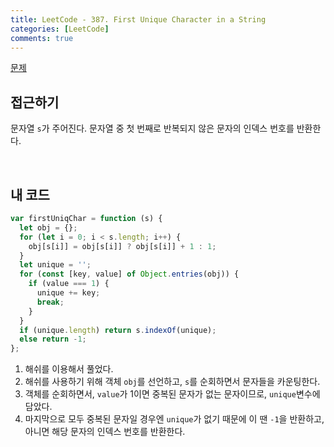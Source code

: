 ```yaml
---
title: LeetCode - 387. First Unique Character in a String
categories: [LeetCode]
comments: true
---
```


[문제](https://leetcode.com/problems/first-unique-character-in-a-string/)

## 접근하기

문자열 `s`가 주어진다. 문자열 중 첫 번째로 반복되지 않은 문자의 인덱스 번호를 반환한다.

<br>

## 내 코드

```js
var firstUniqChar = function (s) {
  let obj = {};
  for (let i = 0; i < s.length; i++) {
    obj[s[i]] = obj[s[i]] ? obj[s[i]] + 1 : 1;
  }
  let unique = '';
  for (const [key, value] of Object.entries(obj)) {
    if (value === 1) {
      unique += key;
      break;
    }
  }
  if (unique.length) return s.indexOf(unique);
  else return -1;
};
```

1. 해쉬를 이용해서 풀었다.
2. 해쉬를 사용하기 위해 객체 `obj`를 선언하고, `s`를 순회하면서 문자들을 카운팅한다.
3. 객체를 순회하면서, `value`가 1이면 중복된 문자가 없는 문자이므로, `unique`변수에 담았다.
4. 마지막으로 모두 중복된 문자일 경우엔 `unique`가 없기 때문에 이 땐 `-1`을 반환하고, 아니면 해당 문자의 인덱스 번호를 반환한다.
